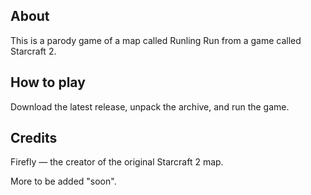 About
-----
This is a parody game of a map called Runling Run from a game called Starcraft 2.

How to play
-----
Download the latest release, unpack the archive, and run the game.

Credits
-----
Firefly — the creator of the original Starcraft 2 map.

More to be added "soon".
